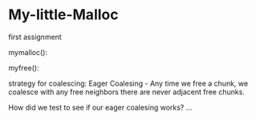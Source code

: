 # My-little-Malloc
first assignment


mymalloc():


myfree(): 

strategy for coalescing: Eager Coalesing - Any time we free a chunk, we coalesce with any free neighbors there are never adjacent free chunks. 

How did we test to see if our eager coalesing works? ...